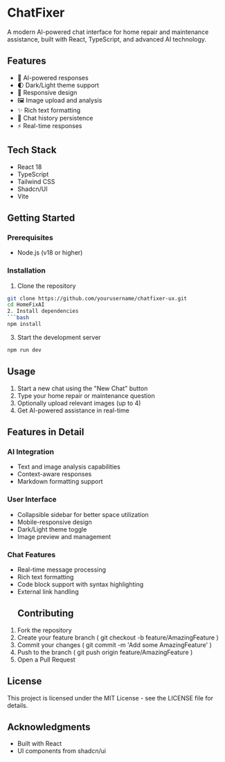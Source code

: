 # ChatFixer

A modern AI-powered chat interface for home repair and maintenance assistance, built with React, TypeScript, and advanced AI technology.

## Features

- 🤖 AI-powered responses
- 🌓 Dark/Light theme support
- 📱 Responsive design
- 🖼️ Image upload and analysis
- ✨ Rich text formatting
- 💾 Chat history persistence
- ⚡ Real-time responses

## Tech Stack

- React 18
- TypeScript
- Tailwind CSS
- Shadcn/UI
- Vite

## Getting Started

### Prerequisites

- Node.js (v18 or higher)

### Installation

1. Clone the repository
```bash
git clone https://github.com/yourusername/chatfixer-ux.git
cd HomeFixAI
2. Install dependencies
```bash
npm install
 ```

3. Start the development server
```bash
npm run dev
 ```

## Usage
1. Start a new chat using the "New Chat" button
2. Type your home repair or maintenance question
3. Optionally upload relevant images (up to 4)
4. Get AI-powered assistance in real-time
## Features in Detail
### AI Integration
- Text and image analysis capabilities
- Context-aware responses
- Markdown formatting support
### User Interface
- Collapsible sidebar for better space utilization
- Mobile-responsive design
- Dark/Light theme toggle
- Image preview and management
### Chat Features
- Real-time message processing
- Rich text formatting
- Code block support with syntax highlighting
- External link handling
  ## Contributing
1. Fork the repository
2. Create your feature branch ( git checkout -b feature/AmazingFeature )
3. Commit your changes ( git commit -m 'Add some AmazingFeature' )
4. Push to the branch ( git push origin feature/AmazingFeature )
5. Open a Pull Request
## License
This project is licensed under the MIT License - see the LICENSE file for details.

## Acknowledgments
- Built with React
- UI components from shadcn/ui
